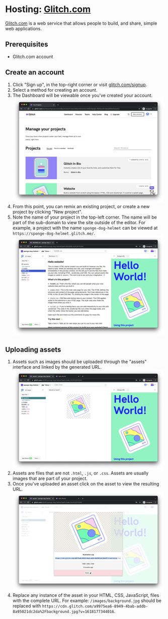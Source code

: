 # Hosting: [Glitch.com](https://glitch.com/)

[Glitch.com](https://glitch.com/) is a web service that allows people to build, and share, simple web applications.

## Prerequisites
- Glitch.com account

## Create an account
1. Click "Sign up", in the top-right corner or visit [glitch.com/signup](https://glitch.com/signup).
2. Select a method for creating an account.
3. The Dashboard will be viewable once you've created your account.
![Glitch.com dashboard](./media/8.png)
4. From this point, you can remix an existing project, or create a new project by clicking "New project".
5. Note the name of your project in the top-left corner. The name will be part of the sub-domain to view the site outside of the editor. For example,  a project with the name `sponge-dog-helmet` can be viewed at `https://sponge-dog-helmet.glitch.me/`.
![Glitch.com web editor](./media/9.png)

## Uploading assets
1. Assets such as images should be uploaded through the "assets" interface and linked by the generated URL.
![Glitch.com assets](./media/10.png)
2. Assets are files that are not `.html`, `.js`, or `.css`. Assets are usually images that are part of your project.
3. Once you've uploaded an asset click on the asset to view the resulting URL.
![Glitch.com assets detail with URL field](./media/11.png)
4. Replace any instance of the asset in your HTML, CSS, JavaScript, files with the complete URL. For example: `/images/background.jpg` should be replaced with `https://cdn.glitch.com/a9975ea6-8949-4bab-addb-8a95021dc2da%2Fbackground.jpg?v=1618177344016`.